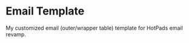 Email Template
==============

My customized email (outer/wrapper table) template for HotPads email revamp.
